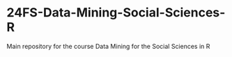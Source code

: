 # 24FS-Data-Mining-Social-Sciences-R
Main repository for the course Data Mining for the Social Sciences in R
